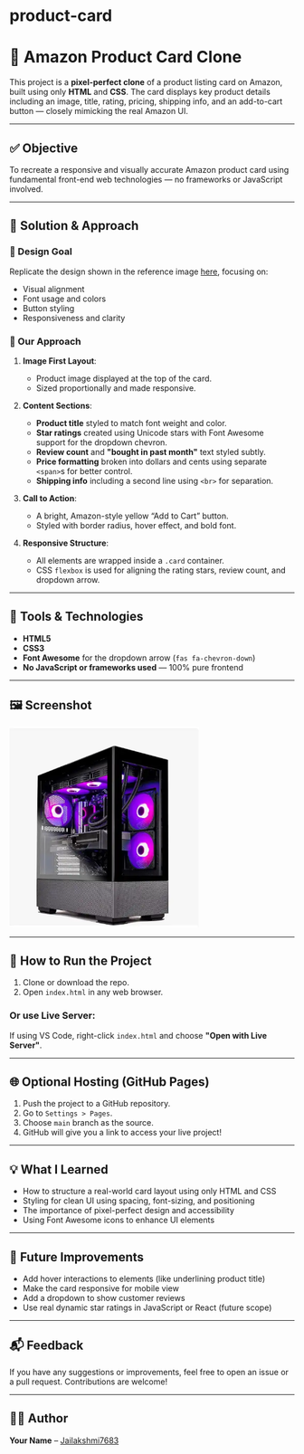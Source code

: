 # product-card
# 🛒 Amazon Product Card Clone

This project is a **pixel-perfect clone** of a product listing card on Amazon, built using only **HTML** and **CSS**. The card displays key product details including an image, title, rating, pricing, shipping info, and an add-to-cart button — closely mimicking the real Amazon UI.

---

## ✅ Objective

To recreate a responsive and visually accurate Amazon product card using fundamental front-end web technologies — no frameworks or JavaScript involved.

---

## 🧠 Solution & Approach

### 🎯 Design Goal
Replicate the design shown in the reference image [here](https://bit.ly/3HLbKVQ), focusing on:
- Visual alignment
- Font usage and colors
- Button styling
- Responsiveness and clarity

### 🧩 Our Approach

1. **Image First Layout**:
   - Product image displayed at the top of the card.
   - Sized proportionally and made responsive.

2. **Content Sections**:
   - **Product title** styled to match font weight and color.
   - **Star ratings** created using Unicode stars with Font Awesome support for the dropdown chevron.
   - **Review count** and **"bought in past month"** text styled subtly.
   - **Price formatting** broken into dollars and cents using separate `<span>`s for better control.
   - **Shipping info** including a second line using `<br>` for separation.

3. **Call to Action**:
   - A bright, Amazon-style yellow “Add to Cart” button.
   - Styled with border radius, hover effect, and bold font.

4. **Responsive Structure**:
   - All elements are wrapped inside a `.card` container.
   - CSS `flexbox` is used for aligning the rating stars, review count, and dropdown arrow.

---

## 🔧 Tools & Technologies

- **HTML5**
- **CSS3**
- **Font Awesome** for the dropdown arrow (`fas fa-chevron-down`)
- **No JavaScript or frameworks used** — 100% pure frontend

---

## 🖼️ Screenshot

![screenshot](product-image.png)

---

## 🚀 How to Run the Project

1. Clone or download the repo.
2. Open `index.html` in any web browser.

### Or use Live Server:
If using VS Code, right-click `index.html` and choose **"Open with Live Server"**.

---

## 🌐 Optional Hosting (GitHub Pages)

1. Push the project to a GitHub repository.
2. Go to `Settings > Pages`.
3. Choose `main` branch as the source.
4. GitHub will give you a link to access your live project!

---

## 💡 What I Learned

- How to structure a real-world card layout using only HTML and CSS
- Styling for clean UI using spacing, font-sizing, and positioning
- The importance of pixel-perfect design and accessibility
- Using Font Awesome icons to enhance UI elements

---

## 📌 Future Improvements

- Add hover interactions to elements (like underlining product title)
- Make the card responsive for mobile view
- Add a dropdown to show customer reviews
- Use real dynamic star ratings in JavaScript or React (future scope)

---

## 📬 Feedback

If you have any suggestions or improvements, feel free to open an issue or a pull request. Contributions are welcome!

---

## 👩‍💻 Author

**Your Name** – [Jailakshmi7683](https://github.com/jailakshmi7683)

